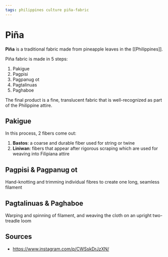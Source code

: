 ```yaml
---
tags: philippines culture piña-fabric
---
```


# Piña

**Piña** is a traditional fabric made from pineapple leaves in the [[Philippines]].

Piña fabric is made in 5 steps:

1. Pakigue
2. Pagpisi
3. Pagpanug ot
4. Pagtalinuas
5. Paghaboe

The final product is a fine, translucent fabric that is well-recognized as part of the Philippine attire.

## Pakigue

In this process, 2 fibers come out:

1. **Bastos**: a coarse and durable fiber used for string or twine
2. **Liniwan**: fibers that appear after rigorous scraping which are used for weaving into Filipiana attire

## Pagpisi & Pagpanug ot

Hand-knotting and trimming individual fibres to create one long, seamless filament

## Pagtalinuas & Paghaboe

Warping and spinning of filament, and weaving the cloth on an upright two-treadle loom

## Sources

- <https://www.instagram.com/p/CWSskDrJzXN/>
